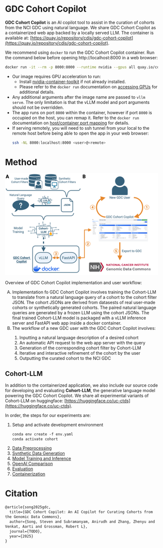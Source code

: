 # GDC Cohort Copilot

**GDC Cohort Copilot** is an AI copilot tool to assist in the curation of cohorts from the NCI GDC using natural language. We share GDC Cohort Copilot as a containerized web app backed by a locally served LLM. The container is available at: [https://quay.io/repository/cdis/gdc-cohort-copilot](https://quay.io/repository/cdis/gdc-cohort-copilot).

We recommend using `docker` to run the GDC Cohort Copilot container. Run the command below before opening http://localhost:8000 in a web browser:
```bash
docker run -it --rm -p 8000:8000 --runtime nvidia --gpus all quay.io/cdis/gdc-cohort-copilot:latest
```

* Our image requires GPU acceleration to run:
    * Install [nvidia-container-toolkit](https://docs.nvidia.com/datacenter/cloud-native/container-toolkit/latest/install-guide.html) if not already installed.
    * Please refer to the `docker run` documentation on [accessing GPUs](https://docs.docker.com/reference/cli/docker/container/run/#gpus) for additional details.
* Any additional arguments after the image name are passed to `vllm serve`. The only limitation is that the vLLM model and port arguments should not be overridden.
* The app runs on port `8000` within the container, however if port `8000` is occupied on the host, you can remap it. Refer to the `docker run` documentation on [host/container port mapping](https://docs.docker.com/reference/cli/docker/container/run/#publish) for details.
* If serving remotely, you will need to ssh tunnel from your local to the remote host before being able to open the app in your web browser:
    ```bash
    ssh -NL 8000:localhost:8000 <user>@<remote>
    ```

# Method

![overview figure](figs/GDC%20Cohort%20Copilot%20Overview.png)

Overview of GDC Cohort Copilot implementation and user workflow:
<ol type="A">
  <li>Implementation fo GDC Cohort Copilot involves training the Cohort-LLM to translate from a natural language query of a cohort to the cohort filter JSON. The cohort JSONs are derived from datasests of real user-made cohorts or synthetically generated cohorts. The paired natural language queries are generated by a frozen LLM using the cohort JSONs. The final trained Cohort-LLM model is packaged with a vLLM inference server and FastAPI web app inside a docker container.</li>
  <li>The workflow of a new GDC user with the GDC Cohort Copilot involves:</li>
  <ol>
    <li>Inputting a natural language description of a desired cohort</li>
    <li>An automatic API request to the web app server with the query</li>
    <li>Generation of the corresponding cohort filter by Cohort-LLM</li>
    <li>Iterative and interactive refinement of the cohort by the user</li>
    <li>Outputting the curated cohort to the NCI GDC</li>
  </ol>
</ol>

## Cohort-LLM

In addition to the containerized application, we also include our source code for developing and evaluating **Cohort-LLM**, the generative language model powering the GDC Cohort Copilot. We share all experimental variants of Cohort-LLM on huggingface: [https://huggingface.co/uc-ctds](https://huggingface.co/uc-ctds).

In order, the steps for our experiments are:
1. Setup and activate development environment
    ```
    conda env create -f env.yaml
    conda activate cohort
    ```
1. [Data Preprocessing](./data-preprocessing)
1. [Synthetic Data Generation](./data-generation)
1. [Model Training and Inference](./cohort-llm)
1. [OpenAI Comparison](./openai-prompting)
1. [Evaluation](./evaluation)
1. [Containerization](./docker)

# Citation

```
@article{song2025gdc,
  title={GDC Cohort Copilot: An AI Copilot for Curating Cohorts from the Genomic Data Commons},
  author={Song, Steven and Subramanyam, Anirudh and Zhang, Zhenyu and Venkat, Aarti and Grossman, Robert L},
  journal={TODO},
  year={2025}
}
```
